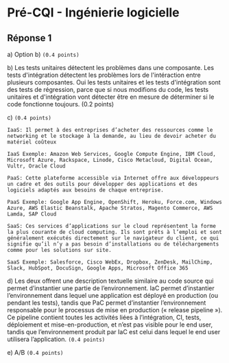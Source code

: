 # Pré-CQI - Ingénierie logicielle

## Réponse 1

a) Option b) `(0.4 points)`

b) Les tests unitaires détectent les problèmes dans une composante. Les tests d'intégration détectent les problèmes lors de l'intéraction entre plusieurs composantes. Oui les tests unitaires et les tests d'intégration sont des tests de régression, parce que si nous modifions du code, les tests unitaires et d'intégration vont détecter être en mesure de déterminer si le code fonctionne toujours. (0.2 points)

c) `(0.4 points)`
    
    IaaS: Il permet à des entreprises d’acheter des ressources comme le networking et le stockage à la demande, au lieu de devoir acheter du matériel coûteux

    IaaS Exemple: Amazon Web Services, Google Compute Engine, IBM Cloud, Microsoft Azure, Rackspace, Linode, Cisco Metacloud, Digital Ocean, Vultr, Oracle Cloud

    PaaS: Cette plateforme accessible via Internet offre aux développeurs un cadre et des outils pour développer des applications et des logiciels adaptés aux besoins de chaque entreprise.
    
    PaaS Exemple: Google App Engine, OpenShift, Heroku, Force.com, Windows Azure, AWS Elastic Beanstalk, Apache Stratos, Magento Commerce, AWS Lamda, SAP Cloud

    SaaS: Ces services d’applications sur le cloud représentent la forme la plus courante de cloud computing. Ils sont prêts à l’emploi et sont généralement exécutés directement sur le navigateur du client, ce qui signifie qu’il n’y a pas besoin d’installations ou de téléchargements comme pour les solutions sur site.
    
    SaaS Exemple: Salesforce, Cisco WebEx, Dropbox, ZenDesk, MailChimp, Slack, HubSpot, DocuSign, Google Apps, Microsoft Office 365 


d) Les deux offrent une description textuelle similaire au code source qui permet d’instantier une partie de l’environnement. IaC permet d’instantier l’environnement dans lequel une application est déployé en production (ou pendant les tests), tandis que PaC permet d’instantier l’environnement responsable pour le processus de mise en production (« release pipeline »). Ce pipeline contient toutes les activités liées à l’intégration, CI, tests, déploiement et mise-en-production, et n’est pas visible pour le end user, tandis que l’environnement produit par IaC est celui dans lequel le end user utilisera l’application. `(0.4 points)`

e) A/B `(0.4 points)`